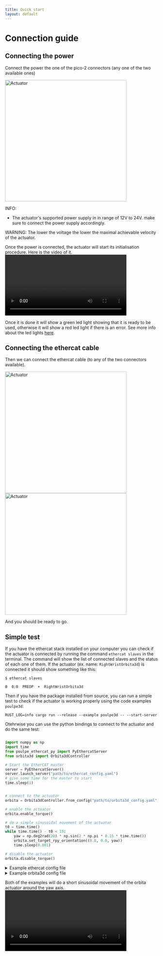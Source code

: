 ```yaml
---
title: Quick start
layout: default
---
```


# Connection guide

## Connecting the power
Connect the power the one of the pico-2 connectors (any one of the two available ones)

<img src="../../img/power.jpg" alt="Actuator" style="width: 400px;"/>

INFO:
- The actuator's supported power supply in in range of 12V to 24V. make sure to connect the power supply accordingly. 

WARNING:
The lower the voltage the lower the maximal achievable velocity of the actuator.

Once the power is connected, the actuator will start its initialisation procedure. Here is the video of it.
<video width="400" controls>
    <source src="../../img/init.mp4" type="video/mp4">
    Your browser does not support the video tag.
</video>

Once it is done it will show a green led light showing that it is ready to be used, otherwise it will show a red led light if there is an error.
See more info about the led lights [here](../led_blinking/).


## Connecting the ethercat cable
Then we can connect the ethercat cable (to any of the two connectors available).

<img src="../../img/ethercat.jpg" alt="Actuator" style="width: 400px;"/>
<img src="../../img/cable.jpg" alt="Actuator" style="width: 400px;"/>

And you should be ready to go. 

## Simple test

If you have the ethercat stack installed on your computer you can check if the actuator is connected by running the command `ethercat slaves` in the terminal. The command will show the list of connected slaves and the status of each one of them. 
If the actuator (ex. name: `RightWristOrbita3d`) is connected it should show something like this:

```shell
$ ethercat slaves

0  0:0  PREOP  +  RightWristOrbita3d
```

Then if you have the package installed from source, you can run a simple test to check if the actuator is working properly using the code examples `poulpe3d`:

```shell
RUST_LOG=info cargo run --release --example poulpe3d -- --start-server
```

Otehrwise you can use the python bindings to connect to the actuator and do the same test:

```python

import numpy as np
import time
from poulpe_ethercat_py import PyEthercatServer
from orbita3d import Orbita3dController

# Start the EtherCAT master
server = PyEthercatServer()
server.launch_server("path/to/ethercat_config.yaml")
# give some time for the master to start
time.sleep(1)


# connect to the actuator
orbita = Orbita3dController.from_config("path/to/orbita3d_config.yaml")

# enable the actuator
orbita.enable_torque()

# do a simple sinusoidal movement of the actuator
t0 = time.time()
while time.time() - t0 < 15:
    yaw = np.deg2rad(20) * np.sin(2 * np.pi * 0.15 * time.time())
    orbita.set_target_rpy_orientation((0.0, 0.0, yaw))
    time.sleep(0.001)

# disable the actuator
orbita.disable_torque()
```


<details markdown="1"><summary>Example ethercat config file</summary>

Example of a config file for the EtherCAT master (ex. `ethercat_config.yaml`):

```yaml
ethercat:
  master_id: 0
  cycle_time_us: 1000 # us - cycle time of the ethercat 1/frequency
  command_drop_time_us: 5000 # us (5ms default) 
  watchdog_timeout_ms: 500 # ms (500ms default)
  mailbox_wait_time_ms: 10000 #ms  (1s default)
```
</details>

<details markdown="1"><summary>Example orbita3d config file</summary>

Example of a config file for the Orbita3d actuator (ex. `orbita3d_config.yaml`):

```yaml
io: !PoulpeEthercat
  url: http://127.0.0.1:50098
  #name: NeckOrbita3d # it will use the name if available (optional but recomended)
  id: 0 # otherwise it will use the id (optional)
disks:
  #zeros: !ZeroStartup
  zeros: !FirmwareZero
  reduction: 5.333333333333333333
kinematics_model:
  alpha: 0.9424777960769379 # 54 degrees
  gamma_min: 0.6981317007977318 # 40 degrees
  offset: 0.0
  beta: 1.5707963267948966 # 90 degrees
  gamma_max: 3.141592653589793 # 180 degrees
  passiv_arms_direct: true
inverted_axes:
  - false
  - false
  - false
```
</details>


Both of the examples will do a short sinusoidal movement of the orbita actuator around the yaw axis.
<video width="400" controls>
    <source src="../../img/sinus.mp4" type="video/mp4">
    Your browser does not support the video tag.
</video>
